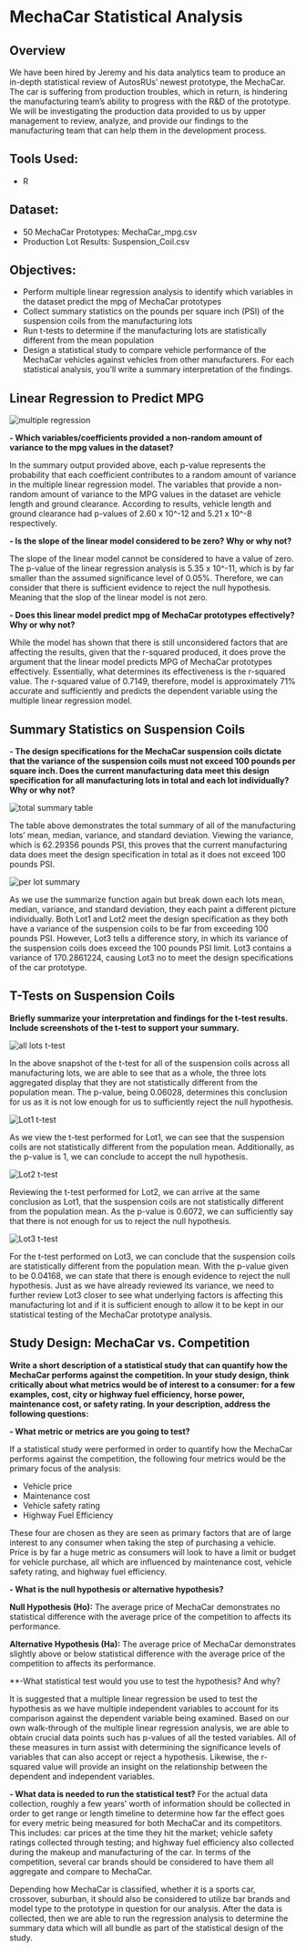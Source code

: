 # MechaCar Statistical Analysis
## Overview
We have been hired by Jeremy and his data analytics team to produce an in-depth statistical review of AutosRUs’ newest prototype, the MechaCar. The car is suffering from production troubles, which in return, is hindering the manufacturing team’s ability to progress with the R&D of the prototype. We will be investigating the production data provided to us by upper management to review, analyze, and provide our findings to the manufacturing team that can help them in the development process.

## Tools Used:
- R

## Dataset:
- 50 MechaCar Prototypes: MechaCar_mpg.csv
- Production Lot Results: Suspension_Coil.csv

## Objectives:
- Perform multiple linear regression analysis to identify which variables in the dataset predict the mpg of MechaCar prototypes
- Collect summary statistics on the pounds per square inch (PSI) of the suspension coils from the manufacturing lots
- Run t-tests to determine if the manufacturing lots are statistically different from the mean population
- Design a statistical study to compare vehicle performance of the MechaCar vehicles against vehicles from other manufacturers. For each statistical analysis, you’ll write a summary interpretation of the findings.

## Linear Regression to Predict MPG
![multiple regression](images/summary_multiple_regression_deliv1.png)

**- Which variables/coefficients provided a non-random amount of variance to the mpg values in the dataset?**

In the summary output provided above, each p-value represents the probability that each coefficient contributes to a random amount of variance in the multiple linear regression model. The variables that provide a non-random amount of variance to the MPG values in the dataset are vehicle length and ground clearance. According to results, vehicle length and ground clearance had p-values of 2.60 x 10^-12 and 5.21 x 10^-8 respectively. 

**- Is the slope of the linear model considered to be zero? Why or why not?**

The slope of the linear model cannot be considered to have a value of zero. The p-value of the linear regression analysis is 5.35 x 10^-11, which is by far smaller than the assumed significance level of 0.05%. Therefore, we can consider that there is sufficient evidence to reject the null hypothesis. Meaning that the slop of the linear model is not zero. 

**- Does this linear model predict mpg of MechaCar prototypes effectively? Why or why not?**

While the model has shown that there is still unconsidered factors that are affecting the results, given that the r-squared produced, it does prove the argument that the linear model predicts MPG of MechaCar prototypes effectively. Essentially, what determines its effectiveness is the r-squared value. The r-squared value of 0.7149, therefore, model is approximately 71% accurate and sufficiently and predicts the dependent variable using the multiple linear regression model. 

## Summary Statistics on Suspension Coils
**- The design specifications for the MechaCar suspension coils dictate that the variance of the suspension coils must not exceed 100 pounds per square inch. Does the current manufacturing data meet this design specification for all manufacturing lots in total and each lot individually? Why or why not?**

![total summary table](images/total_summary_suspension_coils.png)

The table above demonstrates the total summary of all of the manufacturing lots’ mean, median, variance, and standard deviation. Viewing the variance, which is 62.29356 pounds PSI, this proves that the current manufacturing data does meet the design specification in total as it does not exceed 100 pounds PSI. 

![per lot summary](images/lot_summary_suspension_coils.png)

As we use the summarize function again but break down each lots mean, median, variance, and standard deviation, they each paint a different picture individually. Both Lot1 and Lot2 meet the design specification as they both have a variance of the suspension coils to be far from exceeding 100 pounds PSI. However, Lot3 tells a difference story, in which its variance of the suspension coils does exceed the 100 pounds PSI limit. Lot3 contains a variance of 170.2861224, causing Lot3 no to meet the design specifications of the car prototype. 

## T-Tests on Suspension Coils
**Briefly summarize your interpretation and findings for the t-test results. Include screenshots of the t-test to support your summary.**

![all lots t-test](images/t_test_all_manufacturing_lots.png)

In the above snapshot of the t-test for all of the suspension coils across all manufacturing lots, we are able to see that as a whole, the three lots aggregated display that they are not statistically different from the population mean. The p-value, being 0.06028, determines this conclusion for us as it is not low enough for us to sufficiently reject the null hypothesis. 

![Lot1 t-test](images/Lot1_t_test_suspension_coils.png)

As we view the t-test performed for Lot1, we can see that the suspension coils are not statistically different from the population mean. Additionally, as the p-value is 1, we can conclude to accept the null hypothesis.

![Lot2 t-test](images/Lot2_t_test_suspension_coils.png)

Reviewing the t-test performed for Lot2, we can arrive at the same conclusion as Lot1, that the suspension coils are not statistically different from the population mean. As the p-value is 0.6072, we can sufficiently say that there is not enough for us to reject the null hypothesis. 

![Lot3 t-test](images/Lot3_t_test_suspension_coils.png)

For the t-test performed on Lot3, we can conclude that the suspension coils are statistically different from the population mean. With the p-value given to be 0.04168, we can state that there is enough evidence to reject the null hypothesis. Just as we have already reviewed its variance, we need to further review Lot3 closer to see what underlying factors is affecting this manufacturing lot and if it is sufficient enough to allow it to be kept in our statistical testing of the MechaCar prototype analysis. 

## Study Design: MechaCar vs. Competition
**Write a short description of a statistical study that can quantify how the MechaCar performs against the competition. In your study design, think critically about what metrics would be of interest to a consumer: for a few examples, cost, city or highway fuel efficiency, horse power, maintenance cost, or safety rating.
In your description, address the following questions:**

**- What metric or metrics are you going to test?**

If a statistical study were performed in order to quantify how the MechaCar performs against the competition, the following four metrics would be the primary focus of the analysis:

- Vehicle price
- Maintenance cost
- Vehicle safety rating
- Highway Fuel Efficiency

These four are chosen as they are seen as primary factors that are of large interest to any consumer when taking the step of purchasing a vehicle. Price is by far a huge metric as consumers will look to have a limit or budget for vehicle purchase, all which are influenced by maintenance cost, vehicle safety rating, and highway fuel efficiency. 

**- What is the null hypothesis or alternative hypothesis?**

**Null Hypothesis (Ho):** The average price of MechaCar demonstrates no statistical difference with the average price of the competition to affects its performance.  

**Alternative Hypothesis (Ha):** The average price of MechaCar demonstrates slightly above or below statistical difference with the average price of the competition to affects its performance.  

**-What statistical test would you use to test the hypothesis? And why?

It is suggested that a multiple linear regression be used to test the hypothesis as we have multiple independent variables to account for its comparison against the dependent variable being examined. Based on our own walk-through of the multiple linear regression analysis, we are able to obtain crucial data points such has p-values of all the tested variables. All of these measures in turn assist with determining the significance levels of variables that can also accept or reject a hypothesis. Likewise, the r-squared value will provide an insight on the relationship between the dependent and independent variables. 

**- What data is needed to run the statistical test?**
For the actual data collection, roughly a few years’ worth of information should be collected in order to get range or length timeline to determine how far the effect goes for every metric being measured for both MechaCar and its competitors. This includes: car prices at the time they hit the market; vehicle safety ratings collected through testing; and highway fuel efficiency also collected during the makeup and manufacturing of the car. In terms of the competition, several car brands should be considered to have them all aggregate and compare to MechaCar. 

Depending how MechaCar is classified, whether it is a sports car, crossover, suburban, it should also be considered to utilize bar brands and model type to the prototype in question for our analysis. After the data is collected, then we are able to run the regression analysis to determine the summary data which will all bundle as part of the statistical design of the study. 

